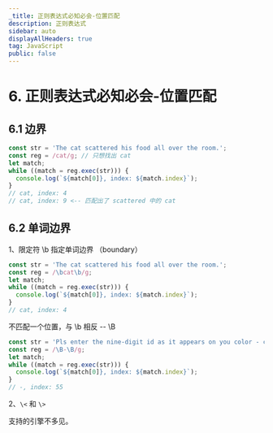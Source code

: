 ```yaml
---
_title: 正则表达式必知必会-位置匹配
description: 正则表达式
sidebar: auto
displayAllHeaders: true
tag: JavaScript
public: false
---
```


# 6. 正则表达式必知必会-位置匹配

## 6.1 边界

```js
const str = 'The cat scattered his food all over the room.';
const reg = /cat/g; // 只想找出 cat
let match;
while ((match = reg.exec(str))) {
  console.log(`${match[0]}, index: ${match.index}`);
}
// cat, index: 4
// cat, index: 9 <-- 匹配出了 scattered 中的 cat
```

## 6.2 单词边界

1、限定符 \b 指定单词边界 （boundary）

```js
const str = 'The cat scattered his food all over the room.';
const reg = /\bcat\b/g;
let match;
while ((match = reg.exec(str))) {
  console.log(`${match[0]}, index: ${match.index}`);
}
// cat, index: 4
```

不匹配一个位置，与 \b 相反 -- \B

```js
const str = 'Pls enter the nine-digit id as it appears on you color - coded pass-key.';
const reg = /\B-\B/g;
let match;
while ((match = reg.exec(str))) {
  console.log(`${match[0]}, index: ${match.index}`);
}
// -, index: 55
```

2、```\<``` 和 ```\>```

支持的引擎不多见。